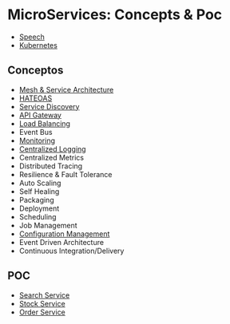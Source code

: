 # MicroServices: Concepts & Poc

- [Speech](speech.md)
- [Kubernetes](Kubernetes.md)

## Conceptos

- [Mesh & Service Architecture](conceptos/MASA.md)
- [HATEOAS](conceptos/HATEOAS.md)
- [Service Discovery](conceptos/discovery.md)
- [API Gateway](conceptos/apigateway.md)
- [Load Balancing](conceptos/loadbalancing.md)
- Event Bus
- [Monitoring](conceptos/monitor.md)
- [Centralized Logging](conceptos/logging.md)
- Centralized Metrics
- Distributed Tracing
- Resilience & Fault Tolerance
- Auto Scaling
- Self Healing
- Packaging
- Deployment
- Scheduling
- Job Management
- [Configuration Management](conceptos/config.md)
- Event Driven Architecture
- Continuous Integration/Delivery

## POC

- [Search Service](SearchService/README.md)
- [Stock Service](StockService/README.md)
- [Order Service](OrderService/README.md)